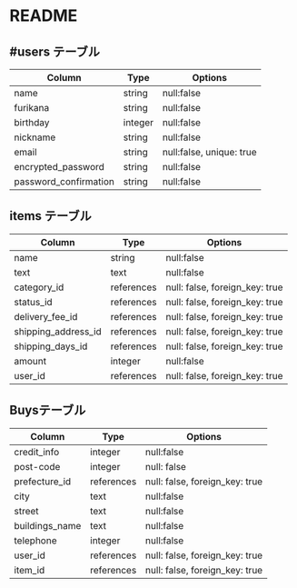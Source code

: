 # README

## #users テーブル

|  Column               | Type    |  Options   |
| --------------------- | ------- | ---------- |
| name                  | string  | null:false |
| furikana              | string  | null:false |
| birthday              | integer | null:false |
| nickname              | string  | null:false |
| email                 | string  | null:false, unique: true  |
| encrypted_password    | string  | null:false |
| password_confirmation | string  | null:false |


## items テーブル

|  Column             | Type       |  Options   |
| ------------------- | ---------- | ---------- |
| name                | string     | null:false |
|text                 | text       | null:false |
| category_id         | references | null: false, foreign_key: true |
| status_id           | references | null: false, foreign_key: true |
| delivery_fee_id     | references | null: false, foreign_key: true |
| shipping_address_id | references | null: false, foreign_key: true |
| shipping_days_id    | references | null: false, foreign_key: true |
| amount              | integer    | null:false |
| user_id             | references | null: false, foreign_key: true |

## Buysテーブル

|  Column             | Type       |  Options   |
| ------------------- | ---------- | ---------- |
| credit_info         | integer    | null:false |
| post-code           | integer    | null: false |
| prefecture_id       | references | null: false, foreign_key: true |
| city                | text       | null:false |
| street              | text       | null:false |
| buildings_name      | text       | null:false |
| telephone           | integer    | null:false |
| user_id             | references | null: false, foreign_key: true |
| item_id             | references | null: false, foreign_key: true |